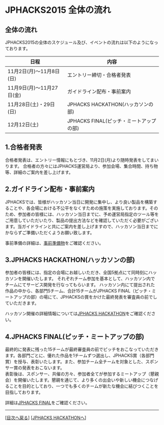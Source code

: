 # JPHACKS2015 全体の流れ
## 全体の流れ
JPHACKS2015の全体のスケジュール及び、イベントの流れは以下のようになっております。

|日程|内容|
|---|---|
|11月2日(月)〜11月8日(日)|エントリー締切・合格者発表|
|11月9日(月)〜11月27日(金)|ガイドライン配布・事前案内|
|11月28日(土)・29日(日)|JPHACKS HACKATHON(ハッカソンの部)|
|12月12日(土)|JPHACKS FINAL(ピッチ・ミートアップの部)|

## 1.合格者発表
合格者発表は、エントリー情報にもとづき、11月2日(月)より随時発表をしてまいります。
合格者の方々にはJPHACKS運営局より、参加会場、集合時間、持ち物等、詳細のご案内を差し上げます。

## 2.ガイドライン配布・事前案内
JPHACKSでは、皆様がハッカソン当日に開発に集中し、より良い製品を構築することや、各会場における不公平をなくすための施策を実施しております。そのため、参加者の皆様には、ハッカソン当日までに、予め運営局指定のツール等をご用意していただいたり、製品の提出方法などを確認していただく必要がございます。当ガイドラインと共にご案内を差し上げますので、ハッカソン当日までにかならずご準備いただくようお願い致します。

事前準備の詳細は、[事前準備物](tools.md)をご確認ください。

## 3.JPHACKS HACKATHON(ハッカソンの部)
参加者の皆様には、指定の会場にお越しいただき、全国5拠点にて同時刻にハッカソンを開催いたします。
それぞれチーム参加を基本として、ハッカソン内でチームにてサービス開発を行なってもらいます。
ハッカソン内にて提出された作品の中から、各部門5チーム、合計15チームがJPHACKS FINAL（ピッチ・ミートアップの部）の場にて、JPHACKSの賞をかけた最終発表を審査員の前でしていただきます。

ハッカソン開催の詳細情報については[JPHACKS HACKATHON](hackathons.md)をご確認ください。

## 4.JPHACKS FINAL(ピッチ・ミートアップの部)
最終的に発表に残った15チームが最終審査員の前でピッチをおこなっていただきます。各部門ごとに、優れた作品を1チームずつ選出し、JPHACKS賞（各部門賞）を授与、表彰いたします。また、参加チーム全チームを対象とした、スポンサー賞の発表をおこないます。  
表彰後は、スポンサー、共催の方々、参加者全てが参加するミートアップ（懇親会）を開催いたします。懇親を通じて、より多くの出会いや新しい機会につなげることを目的としており、一つでも多くのチームが新たな機会に結びつくことを目指しております。

詳細は[JPHACKS FINAL](final.md)をご確認ください。

--------------
[[目次へ戻る](../README.md)] [[JPHACKS HACKATHONへ](hackathons.md)]

